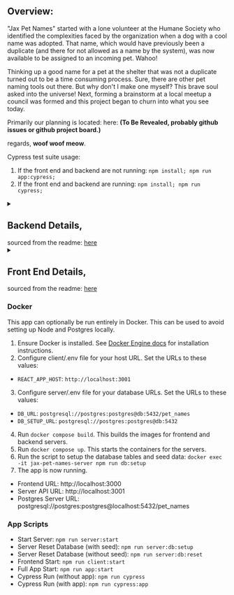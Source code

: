 ## Overview:
"Jax Pet Names" started with a lone volunteer at the Humane Society who identified the complexities faced by the organization when a dog with a cool name was adopted. That name, which would have previously been a duplicate (and there for not allowed as a name by the system), was now available to be assigned to an incoming pet. Wahoo!

Thinking up a good name for a pet at the shelter that was not a duplicate turned out to be a time consuming process. Sure, there are other pet naming tools out there. But why don't I make one myself? This brave soul asked into the universe! Next, forming a brainstorm at a local meetup a council was formed and this project began to churn into what you see today.

Primarily our planning is located: here: **(To Be Revealed, probably github issues or github project board.)**

regards, **woof woof meow**.

Cypress test suite usage:

1. If the front end and backend are not running:
`npm install; npm run app:cypress;`
2. If the front end and backend are running:
`npm install; npm run cypress;`

<details>
    <summary>
        <h2>Backend Details,</h2> sourced from the readme:
          <a href="https://github.com/JaxTurboNerd/Jax-Pet-Names/tree/main/server"> here </a>
    </summary>

# Pet Names Server

### Requirements
- Node.js (18.15.0 or higher)
- Postgres (14.7 or higher)

### Local Setup
**Note**: Skip this section if running docker compose on the entire app.

1. Clone project: `git clone git@github.com:JaxTurboNerd/Jax-Pet-Names.git`
2. Navigate into server folder: `cd Jax-Pet-Names/server`
3. Add .env file for your database URLs. Set variables:
  - `DB_URL`: Connection URL to postgres server **including database**. (Example: `postgresql://username:password@host:port/database`)
  - `DB_SETUP_URL`: URL to postgres server only. (Example: `postgresql://username:password@host:port`)
4. Install dependencies: `npm install`
5. Install `knex` globally: `npm install knex -g`
6. Setup database with tables and test data: `npm run db:setup`
7. Start the server: `node index.js`

### Docker (Database only)
**Note**: Skip this section if running docker compose on the entire app.

To avoid configuring Postgres locally, you can setup a Postgres container with Docker.
1. Ensure Docker is installed. See [Docker Engine docs](https://docs.docker.com/engine/install/) for installation instructions.
2. Close any current Postgres processes. MacOS: `brew services stop postgresql`, Ubuntu/Debian: `sudo systemctl stop postgresql`
3. Configure .env file for your database URLs. Set the URLs to these values:
  - `DB_URL`: `postgresql://postgres:postgres@localhost:5432/pet_names`
  - `DB_SETUP_URL`: `postgresql://postgres:postgres@localhost:5432`
4. Run command to setup Postgres container: `sudo docker run -p 5432:5432 --name jax-pet-names-pg -e POSTGRES_PASSWORD=postgres -d postgres`

### Database Scripts
- Create Database: `npm run db:create`
- Drop Database: `npm run db:drop`
- Migrate Database: `npm run db:migrate`
- Seed Database: `npm run db:seed`
- Reset Database (without seed): `npm run db:reset`
- Reset Database (with seed): `npm run db:setup`
- Production Database Setup: `npm run db:production:setup`

### Current APIs
- `GET /names`
- `POST /names`
- `GET /names/:id`
- `PUT /names/:id`
- `DELETE /names/:id`

</details>


<details>
    <summary>
        <h2>Front End Details,</h2> sourced from the readme:
          <a href="https://github.com/JaxTurboNerd/Jax-Pet-Names/tree/main/client"> here </a>
    </summary>

# Pet Names Web App

This web app will allow the user to simply click a button and a randomly generated pet name will show. The user can chose between a male or female name.

## Requirements

- Node.js
- React

### Local Setup
**Note**: Skip this section if running docker compose on the entire app.

1. Clone project: `git clone git@github.com:JaxTurboNerd/Jax-Pet-Names.git`
2. Navigate into folder: `cd Jax-Pet-Names/client`
3. Add `.env` file with `REACT_APP_HOST` set to your host URL. This will be `http://localhost:3001` when using the local backend server.
4. Install dependencies: `npm install`
6. Start just front end: `npm run start`
7. Usually you need the backend running locally along with the front end. To start both at the same time, navigate to the root folder (`cd ..`) and run: `npm run app:start`


</details>

### Docker
This app can optionally be run entirely in Docker. This can be used to avoid setting up Node and Postgres locally.

1. Ensure Docker is installed. See [Docker Engine docs](https://docs.docker.com/engine/install/) for installation instructions.
2. Configure client/.env file for your host URL. Set the URLs to these values:
  - `REACT_APP_HOST`: `http://localhost:3001`
3. Configure server/.env file for your database URLs. Set the URLs to these values:
  - `DB_URL`: `postgresql://postgres:postgres@db:5432/pet_names`
  - `DB_SETUP_URL`: `postgresql://postgres:postgres@db:5432`
4. Run `docker compose build`. This builds the images for frontend and backend servers.
5. Run `docker compose up`. This starts the containers for the servers.
6. Run the script to setup the database tables and seed data: `docker exec -it jax-pet-names-server npm run db:setup`
7. The app is now running.
  - Frontend URL: http://localhost:3000
  - Server API URL: http://localhost:3001
  - Postgres Server URL: postgresql://postgres:postgres@localhost:5432/pet_names

### App Scripts
- Start Server: `npm run server:start`
- Server Reset Database (with seed): `npm run server:db:setup`
- Server Reset Database (without seed): `npm run server:db:reset`
- Frontend Start: `npm run client:start`
- Full App Start: `npm run app:start`
- Cypress Run (without app): `npm run cypress`
- Cypress Run (with app): `npm run cypress:app`

